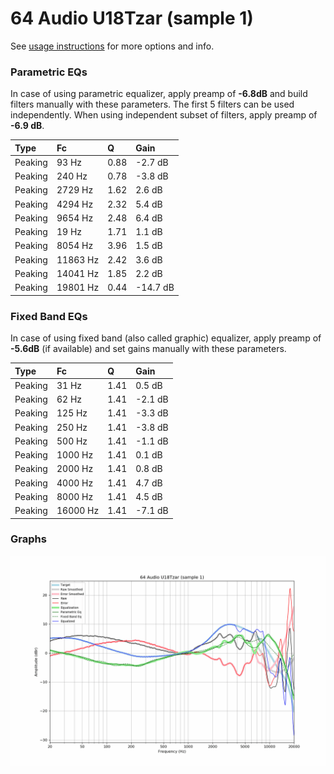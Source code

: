 # 64 Audio U18Tzar (sample 1)
See [usage instructions](https://github.com/jaakkopasanen/AutoEq#usage) for more options and info.

### Parametric EQs
In case of using parametric equalizer, apply preamp of **-6.8dB** and build filters manually
with these parameters. The first 5 filters can be used independently.
When using independent subset of filters, apply preamp of **-6.9 dB**.

| Type    | Fc       |    Q | Gain     |
|:--------|:---------|:-----|:---------|
| Peaking | 93 Hz    | 0.88 | -2.7 dB  |
| Peaking | 240 Hz   | 0.78 | -3.8 dB  |
| Peaking | 2729 Hz  | 1.62 | 2.6 dB   |
| Peaking | 4294 Hz  | 2.32 | 5.4 dB   |
| Peaking | 9654 Hz  | 2.48 | 6.4 dB   |
| Peaking | 19 Hz    | 1.71 | 1.1 dB   |
| Peaking | 8054 Hz  | 3.96 | 1.5 dB   |
| Peaking | 11863 Hz | 2.42 | 3.6 dB   |
| Peaking | 14041 Hz | 1.85 | 2.2 dB   |
| Peaking | 19801 Hz | 0.44 | -14.7 dB |

### Fixed Band EQs
In case of using fixed band (also called graphic) equalizer, apply preamp of **-5.6dB**
(if available) and set gains manually with these parameters.

| Type    | Fc       |    Q | Gain    |
|:--------|:---------|:-----|:--------|
| Peaking | 31 Hz    | 1.41 | 0.5 dB  |
| Peaking | 62 Hz    | 1.41 | -2.1 dB |
| Peaking | 125 Hz   | 1.41 | -3.3 dB |
| Peaking | 250 Hz   | 1.41 | -3.8 dB |
| Peaking | 500 Hz   | 1.41 | -1.1 dB |
| Peaking | 1000 Hz  | 1.41 | 0.1 dB  |
| Peaking | 2000 Hz  | 1.41 | 0.8 dB  |
| Peaking | 4000 Hz  | 1.41 | 4.7 dB  |
| Peaking | 8000 Hz  | 1.41 | 4.5 dB  |
| Peaking | 16000 Hz | 1.41 | -7.1 dB |

### Graphs
![](./64%20Audio%20U18Tzar%20(sample%201).png)